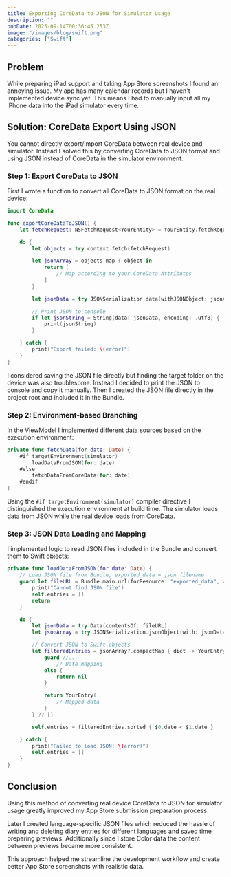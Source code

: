 ```yaml
---
title: Exporting CoreData to JSON for Simulator Usage
description: ""
pubDate: 2025-09-14T00:36:45.253Z
image: "/images/blog/swift.png"
categories: ["Swift"]
---
```


## Problem

While preparing iPad support and taking App Store screenshots I found an annoying issue. My app has many calendar records but I haven't implemented device sync yet. This means I had to manually input all my iPhone data into the iPad simulator every time.

## Solution: CoreData Export Using JSON

You cannot directly export/import CoreData between real device and simulator. Instead I solved this by converting CoreData to JSON format and using JSON instead of CoreData in the simulator environment.

### Step 1: Export CoreData to JSON

First I wrote a function to convert all CoreData to JSON format on the real device:

```swift
import CoreData

func exportCoreDataToJSON() {
    let fetchRequest: NSFetchRequest<YourEntity> = YourEntity.fetchRequest()

    do {
        let objects = try context.fetch(fetchRequest)

        let jsonArray = objects.map { object in
            return [
                // Map according to your CoreData Attributes
            ]
        }

        let jsonData = try JSONSerialization.data(withJSONObject: jsonArray, options: .prettyPrinted)

        // Print JSON to console
        if let jsonString = String(data: jsonData, encoding: .utf8) {
            print(jsonString)
        }

    } catch {
        print("Export failed: \(error)")
    }
}
```

I considered saving the JSON file directly but finding the target folder on the device was also troublesome. Instead I decided to print the JSON to console and copy it manually. Then I created the JSON file directly in the project root and included it in the Bundle.

### Step 2: Environment-based Branching

In the ViewModel I implemented different data sources based on the execution environment:

```swift
private func fetchData(for date: Date) {
    #if targetEnvironment(simulator)
        loadDataFromJSON(for: date)
    #else
        fetchDataFromCoreData(for: date)
    #endif
}
```

Using the `#if targetEnvironment(simulator)` compiler directive I distinguished the execution environment at build time. The simulator loads data from JSON while the real device loads from CoreData.

### Step 3: JSON Data Loading and Mapping

I implemented logic to read JSON files included in the Bundle and convert them to Swift objects:

```swift
private func loadDataFromJSON(for date: Date) {
    // Load JSON file from Bundle, exported_data = json filename
    guard let fileURL = Bundle.main.url(forResource: "exported_data", withExtension: "json") else {
        print("Cannot find JSON file")
        self.entries = []
        return
    }

    do {
        let jsonData = try Data(contentsOf: fileURL)
        let jsonArray = try JSONSerialization.jsonObject(with: jsonData) as? [[String: Any]]

        // Convert JSON to Swift objects
        let filteredEntries = jsonArray?.compactMap { dict -> YourEntry? in
            guard //...
                // Data mapping
            else {
                return nil
            }

            return YourEntry(
                // Mapped data
            )
        } ?? []

        self.entries = filteredEntries.sorted { $0.date < $1.date }

    } catch {
        print("Failed to load JSON: \(error)")
        self.entries = []
    }
}
```

## Conclusion

Using this method of converting real device CoreData to JSON for simulator usage greatly improved my App Store submission preparation process.

Later I created language-specific JSON files which reduced the hassle of writing and deleting diary entries for different languages and saved time preparing previews. Additionally since I store Color data the content between previews became more consistent.

This approach helped me streamline the development workflow and create better App Store screenshots with realistic data.